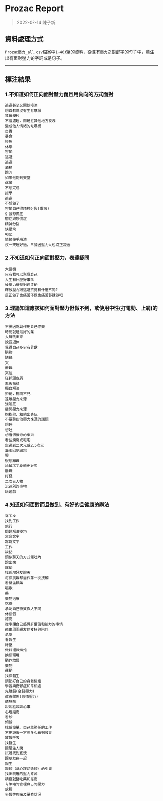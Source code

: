 # Prozac Report
> 2022-02-14 陳子新

## 資料處理方式
`Prozac壓力_all.csv`檔案中`1~463`筆的資料，從含有`壓力`之關鍵字的句子中，標注出有面對壓力的字詞或是句子。

---

## 標注結果


### 1.不知道如何正向面對壓力而且用負向的方式面對
```
逃避甚至又開始喝酒
想自殺或沒有生存意願
遠離學校
不會處理，而是在其他地方發洩
變成他人情緒的垃圾桶
自責
暴食
摸魚
休學
害怕
逃避
逃避
酒精
跳河
如果他能到天堂
痛苦
不想完成
拒學
逃避
不想做了
害怕自己得精神分裂(慮病)
引發恐慌症
鬱症與恐慌症
精神分裂
快壓垮
喝茫
情緒幾乎崩潰
沒一天睡好過，三餐因壓力大也沒正常過
```
### 2.不知道如何正向面對壓力，表達疑問
```
大當機
只有我可以幫我自己
人生有什麼好事嗎
被壓力擠壓到還沒動
釋放壓力跟逃避究竟有什麼不同?
反正做了也痛苦不做也痛苦那就做吧
```
### 3.理論知道應該如何面對壓力但做不到，或使用中性(打電動、上網)的方法
```
不要因為副作用自己停藥
時間就是最好的藥
大聲吼出來
說要退休
覺得自己多少有貢獻
購物
隨緣
哭
辭職
哭泣
狂抓頭皮屑
逛街花錢
獨自解決
拒絕，視而不見
遠離壓力來源
強迫症
離開壓力來源
抱抱他、和他出去玩
不要聊到他壓力來源的話題
想睡
想吐
想看很獵奇的東西
看些腐腐或宅宅
竄逃到二次元或2.5次元
邊走回家邊哭
哭
很想離職
排解不了身體出狀況
離職
打怪
二次元人物
沉迷別的事物
玩遊戲
```
### 4.知道如何面對而且做到、有好的且健康的辦法
```
寫下來
找到工作
旅行
問題解決技巧
寫寫文字
寫寫文字
工作
談話
類似聊天的方式傾吐內
說出來
運動
找親朋好友聊天
每個挑戰都當作第一次接觸
看醫生服藥
唱歌
藥
藥物治療
吃藥
承認自己特質與人不同
休個假
諮商
從事讓自己感覺有價值和能力的事情
藉由周圍親友的支持與陪伴
承受
看醫生
紓壓
做料理做烘焙
換個環境
動作放慢
藥物
運動
找個醫生
調節好自己的身體情緒
學習與憂鬱症和平相處
先賺錢(金錢壓力) 
改善關係(感情壓力)
鎮靜劑
說說話談談心事
心理諮商
看診
傾訴
找份簡單、自己能勝任的工作
不用設限一定要多久看到效果
放慢呼吸
找醫生
跟陌生人說
試著找到宣洩
跟朋友在一起
醫生
醫師（或心理諮詢師）的引導
找出明確的壓力來源
積極就醫吃藥和諮商
有策略的管理自己的壓力
放鬆
少慢性疼痛及憂鬱狀況
```

